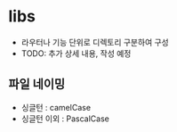 # libs

- 라우터나 기능 단위로 디렉토리 구분하여 구성
- TODO: 추가 상세 내용, 작성 예정

## 파일 네이밍

- 싱글턴 : camelCase
- 싱글턴 이외 : PascalCase
